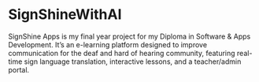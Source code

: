 # SignShineWithAI
SignShine Apps is my final year project for my Diploma in Software &amp; Apps Development. It’s an e-learning platform designed to improve communication for the deaf and hard of hearing community, featuring real-time sign language translation, interactive lessons, and a teacher/admin portal.
